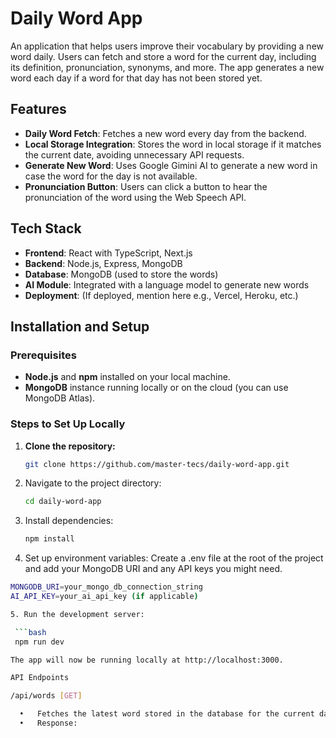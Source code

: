 # Daily Word App

An application that helps users improve their vocabulary by providing a new word daily. Users can fetch and store a word for the current day, including its definition, pronunciation, synonyms, and more. The app generates a new word each day if a word for that day has not been stored yet.

## Features

- **Daily Word Fetch**: Fetches a new word every day from the backend.
- **Local Storage Integration**: Stores the word in local storage if it matches the current date, avoiding unnecessary API requests.
- **Generate New Word**: Uses Google Gimini AI to generate a new word in case the word for the day is not available.
- **Pronunciation Button**: Users can click a button to hear the pronunciation of the word using the Web Speech API.

## Tech Stack

- **Frontend**: React with TypeScript, Next.js
- **Backend**: Node.js, Express, MongoDB
- **Database**: MongoDB (used to store the words)
- **AI Module**: Integrated with a language model to generate new words
- **Deployment**: (If deployed, mention here e.g., Vercel, Heroku, etc.)

## Installation and Setup

### Prerequisites

- **Node.js** and **npm** installed on your local machine.
- **MongoDB** instance running locally or on the cloud (you can use MongoDB Atlas).

### Steps to Set Up Locally

1. **Clone the repository:**

   ```bash
   git clone https://github.com/master-tecs/daily-word-app.git

2. Navigate to the project directory:
   
    ```bash
    cd daily-word-app
    
3. 	Install dependencies:
   
    ```bash
    npm install
    
4. 	Set up environment variables:
  Create a .env file at the root of the project and add your MongoDB URI and any API keys you might need.

  ```bash
  MONGODB_URI=your_mongo_db_connection_string
  AI_API_KEY=your_ai_api_key (if applicable)

5. Run the development server:

   ```bash
   npm run dev

The app will now be running locally at http://localhost:3000.

API Endpoints

/api/words [GET]

	•	Fetches the latest word stored in the database for the current day.
	•	Response:
